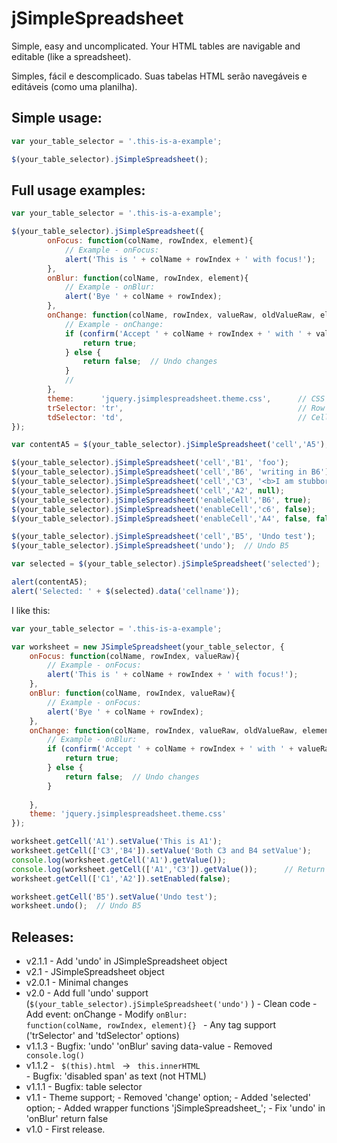 # jSimpleSpreadsheet
     

Simple, easy and uncomplicated. Your HTML tables are navigable and editable (like a spreadsheet).

Simples, fácil e descomplicado. Suas tabelas HTML serão navegáveis e editáveis (como uma planilha).

## Simple usage:

```javascript
var your_table_selector = '.this-is-a-example';

$(your_table_selector).jSimpleSpreadsheet();

```

## Full usage examples:

```javascript
var your_table_selector = '.this-is-a-example';

$(your_table_selector).jSimpleSpreadsheet({					
        onFocus: function(colName, rowIndex, element){
            // Example - onFocus:
            alert('This is ' + colName + rowIndex + ' with focus!');
        },
        onBlur: function(colName, rowIndex, element){						
            // Example - onBlur:
            alert('Bye ' + colName + rowIndex);
        },
        onChange: function(colName, rowIndex, valueRaw, oldValueRaw, element){
            // Example - onChange:
            if (confirm('Accept ' + colName + rowIndex + ' with ' + valueRaw + '?')){
                return true;
            } else {
                return false;  // Undo changes
            }
            //
        },
        theme:      'jquery.jsimplespreadsheet.theme.css',      // CSS file       
        trSelector: 'tr',                                       // Row tag
        tdSelector: 'td',                                       // Cell tag
});

var contentA5 = $(your_table_selector).jSimpleSpreadsheet('cell','A5');      // get A5  

$(your_table_selector).jSimpleSpreadsheet('cell','B1', 'foo');               // writing 
$(your_table_selector).jSimpleSpreadsheet('cell','B6', 'writing in B6');     // writing   
$(your_table_selector).jSimpleSpreadsheet('cell','C3', '<b>I am stubborn... oops!</b>');     // writing   
$(your_table_selector).jSimpleSpreadsheet('cell','A2', null);                // set null
$(your_table_selector).jSimpleSpreadsheet('enableCell','B6', true);          // enabling B6 
$(your_table_selector).jSimpleSpreadsheet('enableCell','c6', false);         // disabling C6
$(your_table_selector).jSimpleSpreadsheet('enableCell','A4', false, false);  // force A4 disable

$(your_table_selector).jSimpleSpreadsheet('cell','B5', 'Undo test'); 
$(your_table_selector).jSimpleSpreadsheet('undo');  // Undo B5

var selected = $(your_table_selector).jSimpleSpreadsheet('selected');        // selected

alert(contentA5);
alert('Selected: ' + $(selected).data('cellname'));   

```

I like this: 

```javascript
var your_table_selector = '.this-is-a-example';

var worksheet = new JSimpleSpreadsheet(your_table_selector, {					
    onFocus: function(colName, rowIndex, valueRaw){
        // Example - onFocus:
        alert('This is ' + colName + rowIndex + ' with focus!');
    },
    onBlur: function(colName, rowIndex, valueRaw){						
        // Example - onFocus:
        alert('Bye ' + colName + rowIndex);
    },
    onChange: function(colName, rowIndex, valueRaw, oldValueRaw, element){					
        // Example - onBlur:
        if (confirm('Accept ' + colName + rowIndex + ' with ' + valueRaw + '?')){
            return true;
        } else {
            return false;  // Undo changes
        }
        
    },
    theme: 'jquery.jsimplespreadsheet.theme.css' 
});

worksheet.getCell('A1').setValue('This is A1');
worksheet.getCell(['C3','B4']).setValue('Both C3 and B4 setValue');
console.log(worksheet.getCell('A1').getValue());
console.log(worksheet.getCell(['A1','C3']).getValue());      // Return only first element value
worksheet.getCell(['C1','A2']).setEnabled(false);

worksheet.getCell('B5').setValue('Undo test');
worksheet.undo();  // Undo B5

```

## Releases:

* v2.1.1
      - Add 'undo' in JSimpleSpreadsheet object
* v2.1
      - JSimpleSpreadsheet object
* v2.0.1
      - Minimal changes
* v2.0
      - Add full 'undo' support (<code>$(your_table_selector).jSimpleSpreadsheet('undo')</code> )
      - Clean code
      - Add event: onChange
      - Modify <code>onBlur: function(colName, rowIndex, element){} </code>
      - Any tag support ('trSelector' and 'tdSelector' options)
* v1.1.3
      - Bugfix: 'undo' 'onBlur' saving data-value
      - Removed <code> console.log() </code>     
* v1.1.2
      - <code> $(this).html </code> -> <code> this.innerHTML </code>
      - Bugfix: 'disabled span' as text (not HTML)       
* v1.1.1
      - Bugfix: table selector
* v1.1 
      - Theme support;
      - Removed 'change' option;
      - Added 'selected' option;
      - Added wrapper functions 'jSimpleSpreadsheet_';
      - Fix 'undo' in 'onBlur' return false 
* v1.0 
      - First release. 
